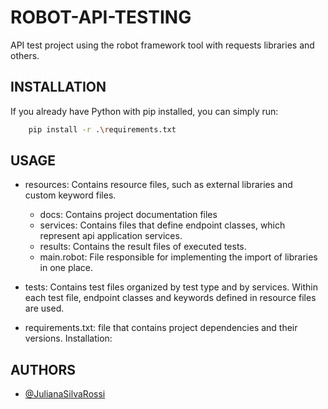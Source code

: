 # ROBOT-API-TESTING

API test project using the robot framework tool with requests libraries and others.

## INSTALLATION

If you already have Python with pip installed, you can simply run:

```bash
    pip install -r .\requirements.txt
```
## USAGE

- resources: Contains resource files, such as external libraries and custom keyword files.
    - docs: Contains project documentation files
    - services: Contains files that define endpoint classes, which represent api application services.
    - results: Contains the result files of executed tests.
    - main.robot: File responsible for implementing the import of libraries in one place.

- tests: Contains test files organized by test type and by services. Within each test file, endpoint classes and keywords defined in resource files are used.

- requirements.txt: file that contains project dependencies and their versions. Installation: 


## AUTHORS

- [@JulianaSilvaRossi](https://www.github.com/JulianaSilvaRossi)